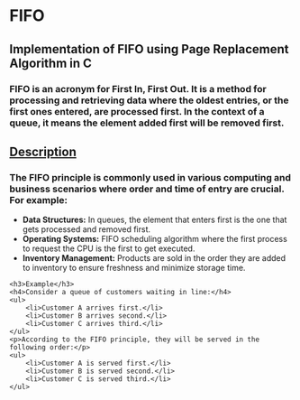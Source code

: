 # FIFO
<h2> Implementation of FIFO using Page Replacement Algorithm in C</h2>
<h3>FIFO is an acronym for First In, First Out. It is a method for processing and retrieving data where the oldest entries, or the first ones entered, are processed first. In the context of a queue, it means the element added first will be removed first.</h3>
<h2><u>Description</u></h2>
    <h3>The FIFO principle is commonly used in various computing and business scenarios where order and time of entry are crucial. For example:</h3>
    <ul>
        <li><strong>Data Structures:</strong> In queues, the element that enters first is the one that gets processed and removed first.</li>
        <li><strong>Operating Systems:</strong> FIFO scheduling algorithm where the first process to request the CPU is the first to get executed.</li>
        <li><strong>Inventory Management:</strong> Products are sold in the order they are added to inventory to ensure freshness and minimize storage time.</li>
    </ul>

    <h3>Example</h3>
    <h4>Consider a queue of customers waiting in line:</h4>
    <ul>
        <li>Customer A arrives first.</li>
        <li>Customer B arrives second.</li>
        <li>Customer C arrives third.</li>
    </ul>
    <p>According to the FIFO principle, they will be served in the following order:</p>
    <ul>
        <li>Customer A is served first.</li>
        <li>Customer B is served second.</li>
        <li>Customer C is served third.</li>
    </ul>
</body>
</html>

